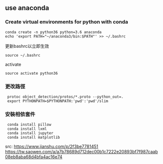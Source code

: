 

## use anaconda
### Create virtual environments for python with conda
```
conda create -n python36 python=3.6 anaconda   
echo 'export PATH="~/anaconda3/bin:$PATH"' >> ~/.bashrc   
```
更新bashrc以立即生效   
```
source ~/.bashrc   
```
activate   
```
source activate python36
```

### 更改路徑
```
 protoc object_detection/protos/*.proto --python_out=.   
 export PYTHONPATH=$PYTHONPATH:'pwd':'pwd'/slim 
```
### 安裝相依套件
```
 conda install pillow   
 conda install lxml   
 conda install jupyter   
 conda install matplotlib   
```
src:
https://www.jianshu.com/p/2f3be7781451
https://tw.saowen.com/a/a7b78689d712dec00b1c7222e20893bf7f987caab08eb8aba68d4bfa4ac16e74
